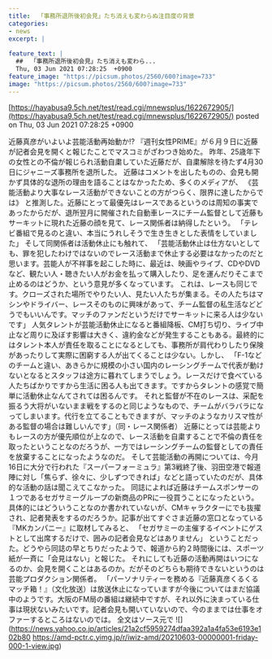 ```yaml
---
title:  「事務所退所後初会見」たち消えも変わらぬ注目度の背景  
categories:
- news
excerpt: |
  
feature_text: |
  ##  「事務所退所後初会見」たち消えも変わら...
  Thu, 03 Jun 2021 07:28:25  +0900
feature_image: "https://picsum.photos/2560/600?image=733"
image: "https://picsum.photos/2560/600?image=733"
---
```


[https://hayabusa9.5ch.net/test/read.cgi/mnewsplus/1622672905/](https://hayabusa9.5ch.net/test/read.cgi/mnewsplus/1622672905/)
posted on Thu, 03 Jun 2021 07:28:25  +0900

<!--more-->

近藤真彦がいよいよ芸能活動再始動か!? 『週刊女性PRIME』が６月９日に近藤が記者会見を開くと報じたことでマスコミがざわつき始めた。 昨年、25歳年下の女性との不倫が報じられ活動自粛していた近藤だが、自粛解除を待たず4月30日にジャニーズ事務所を退所した。 近藤はコメントを出したものの、会見も開かず具体的な退所の理由を語ることはなかったため、多くのメディアが、 《芸能活動より大事なレース活動ができないことの方がつらく、限界に達したからでは》 と推測した。近藤にとって最優先はレースであるというのは周知の事実であったからだが、退所翌月に開催された自動車レースにチーム監督として近藤もサーキットに現れた近藤の顔を見て、レース関係者は納得したという。 「テレビ番組で見るのと違い、本当にうれしそうで生き生きとした表情をしていました」 そして同関係者は活動休止にも触れて、 「芸能活動休止は仕方ないとしても、罪を犯したわけではないのでレース活動まで休止する必要はなかったのだと思います。芸能人が不祥事を起こした時に、最近は、映画やライブ、CDやDVDなど、観たい人・聴きたい人がお金を払って購入したり、足を運んだりそこまで止めるのはどうか、という意見が多くなっています。 これは、レースも同じです。クローズされた場所でやりたい人、見たい人たちが集まる。その人たちはマシンやドライバー、レースそのものに興味があって、チーム監督の私生活などどうでもいいんです。マッチのファンだというだけでサーキットに来る人は少ないです」 人気タレントが芸能活動休止になると番組降板、CM打ち切り、ライブ中止など周りに及ぼす影響は大きく、違約金などが発生することもある。最終的にはタレント本人が責任を取ることになるとしても、事務所が肩代わりしたり保険があったりして実際に困窮する人が出てくることは少ない。しかし、 「F-1などのチームと違い、あきらかに規模の小さい国内のレーシングチームで代表が動けないとなるとスタッフは途方に暮れてしまうでしょう。レースだけで食べている人たちばかりですから生活に困る人も出てきます。ですからタレントの感覚で簡単に活動休止なんてされては困るんです。 それと監督が不在のレースは、采配を振るう大将がいないまま戦をするのと同じようなもので、チームがバラバラになってしまいます。代行を立てることもできますが、マッチのようなカリスマ性がある監督の場合は難しいんです」（同・レース関係者） 近藤にとっては芸能よりもレースの方が優先順位が上なので、レース活動を自粛することで不倫の責任を取ったということなのだろうが、一方ではレーシングチームの監督としての責任を放棄することになったようなのだ。 そして芸能活動の再開については、今月16日に大分で行われた『スーパーフォーミュラ』第3戦終了後、羽田空港で報道陣に対し「焦らず、徐々に、少しずつできれば」などと語っていたのだが、具体的な活動の話は聞こえてこなかった。 同誌によれば近藤はチームスポンサーの１つであるセガサミーグループの新商品のPRに一役買うことになったという。具体的にはどういうことなのか書かれていないが、CMキャラクターにでも抜擢され、記者発表をするのだろうか。記事が出てすぐさま近藤の窓口となっている『MKカンパニー』に取材してみると、 「セガサミーの主催するイベントにゲストとして出席するだけで、囲みの記者会見などはありません」 ということだった。どうやら同誌の早とちりだったようで、報道から約２時間後には、スポーツ紙が一斉に「会見はない」と報じた。 それにしても近藤の活動再開はいつになるのか、会見を開くことはあるのか。だがそのどちらも期待できないというのは芸能プロダクション関係者。 「パーソナリティーを務める『近藤真彦くるくるマッチ箱！』（文化放送）は放送休止になっていますが今後についてはまだ協議中のようです。大阪のFM局の番組は継続中ですが、それ以外に決まっている仕事は現状ないみたいです。記者会見も開いていないので、今のままでは仕事をオファーするところはないのでは。 全文はソース元で ![](https://news.yahoo.co.jp/articles/21a2cf5959274dfaa392a1a4fa53e6193e102b80 https://amd-pctr.c.yimg.jp/r/iwiz-amd/20210603-00000001-friday-000-1-view.jpg)
